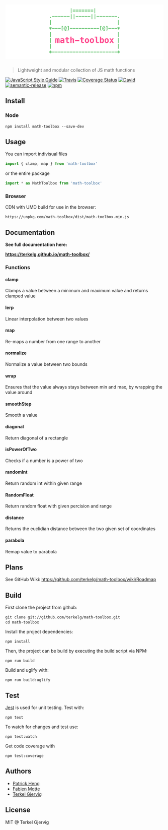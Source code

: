 # [![math-toolbox](media/header.png)](https://github.com/terkelg/math-toolbox)

> Lightweight and modular collection of JS math functions

[![JavaScript Style Guide](https://img.shields.io/badge/code%20style-standard-brightgreen.svg)](http://standardjs.com/)
[![Travis](https://img.shields.io/travis/terkelg/math-toolbox.svg?maxAge=2592000)](https://travis-ci.org/terkelg/math-toolbox)
[![Coverage Status](https://coveralls.io/repos/github/terkelg/math-toolbox/badge.svg?branch=master)](https://coveralls.io/github/terkelg/math-toolbox?branch=master)
[![David](https://img.shields.io/david/dev/terkelg/math-toolbox.svg?maxAge=2592000)](https://david-dm.org/terkelg/math-toolbox?type=dev)
[![semantic-release](https://img.shields.io/badge/%20%20%F0%9F%93%A6%F0%9F%9A%80-semantic--release-e10079.svg)](https://github.com/semantic-release/semantic-release)
[![npm](https://img.shields.io/npm/v/math-toolbox.svg?maxAge=2592000)](https://www.npmjs.com/package/math-toolbox)


## Install

### Node
```
npm install math-toolbox --save-dev
```

## Usage
You can import indivisual files
```js
import { clamp, map } from 'math-toolbox'
```

or the entire package
```js
import * as MathToolbox from 'math-toolbox'
```

### Browser
CDN with UMD build for use in the browser:
```
https://unpkg.com/math-toolbox/dist/math-toolbox.min.js
```

## Documentation
**See full documentation here:**

**https://terkelg.github.io/math-toolbox/**

### Functions

#### clamp
Clamps a value between a minimum and maximum value and returns clamped value

#### lerp
Linear interpolation between two values

#### map
Re-maps a number from one range to another

#### normalize
Normalize a value between two bounds

#### wrap
Ensures that the value always stays between min and max, by wrapping the value around

#### smoothStep
Smooth a value

#### diagonal
Return diagonal of a rectangle

#### isPowerOfTwo
Checks if a number is a power of two

#### randomInt
Return random int within given range

#### RandomFloat
Return random float with given percision and range 

#### distance
Returns the euclidian distance between the two given set of coordinates

#### parabola
Remap value to parabola 

## Plans
See GitHub Wiki:
https://github.com/terkelg/math-toolbox/wiki/Roadmap

## Build
First clone the project from github:
```
git clone git://github.com/terkelg/math-toolbox.git
cd math-toolbox
```

Install the project dependencies:
```
npm install
```

Then, the project can be build by executing the build script via NPM:
```
npm run build
```

Build and uglify with:
```
npm run build:uglify
```

## Test
[Jest](https://github.com/facebook/jest) is used for unit testing. Test with:
```
npm test
```

To watch for changes and test use:

```
npm test:watch
```

Get code coverage with
```
npm test:coverage
```

## Authors
- [Patrick Heng](https://github.com/patrickheng)
- [Fabien Motte](https://github.com/FabienMotte)
- [Terkel Gjervig](https://github.com/terkelg)

## License
MIT @ Terkel Gjervig
